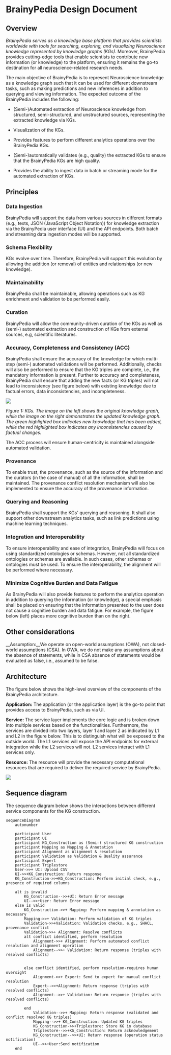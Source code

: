 # BrainyPedia Design Document

## Overview
_BrainyPedia serves as a knowledge base platform that provides scientists worldwide with tools for searching, exploring, and visualizing Neuroscience knowledge represented by knowledge graphs (KGs)_. Moreover, BrainyPedia provides cutting-edge tools that enable scientists to contribute new information (or knowledge) to the platform, ensuring it remains the go-to destination for all neuroscience-related research needs.

The main objective of BrainyPedia is to represent Neuroscience knowledge as a knowledge graph such that it can be used for different downstream tasks, such as making predictions and new inferences in addition to querying and viewing information.  The expected outcome of the BrainyPedia includes the following:

- (Semi-)Automated extraction of Neuroscience knowledge from structured, semi-structured, and unstructured sources, representing the extracted knowledge via KGs.
 
- Visualization of the KGs.

- Provides features to perform different analytics operations over the BrainyPedia KGs.
- (Semi-)automatically validates (e.g., quality) the extracted KGs to ensure that the BrainyPedia KGs are high quality. 
- Provides the ability to ingest data in batch or streaming mode for the automated extraction of KGs.

## Principles

### Data Ingestion
BrainyPedia will support the data from various sources in different formats  (e.g., texts, JSON (JavaScript Object Notation)) for knowledge extraction via the BrainyPedia user interface (UI) and the API endpoints. Both batch and streaming data ingestion modes will be supported.

### Schema Flexibility
KGs evolve over time. Therefore, BrainyPedia will support this evolution by allowing the addition (or removal) of entities and relationships (or new knowledge).

### Maintainability
BrainyPedia shall be maintainable, allowing operations such as KG enrichment and validation to be performed easily.

### Curation
BrainyPedia will allow the community-driven curation of the KGs as well as (semi-) automated extraction and construction of KGs from external sources, e.g, scientific literatures.

### Accuracy, Completeness and Consistency (ACC)
BrainyPedia shall ensure the accuracy of the knowledge for which multi-step (semi-) automated validations will be performed. Additionally, checks will also be performed to ensure that the KG triples are complete, i.e., the mandatory information is present. Further to accuracy and completeness, BrainyPedia shall ensure that adding the new facts (or KG triples) will not lead to inconsistency (see figure below) with existing knowledge due to factual errors, data inconsistencies, and incompleteness.

![](acc.png)

_Figure 1: KGs. The image on the left shows the original knowledge graph, while the image on the right demonstrates the updated knowledge graph. The green highlighted box indicates new knowledge that has been added, while the red highlighted box indicates any inconsistencies caused by factual changes._

The ACC process will ensure human-centricity is maintained alongside automated validation.

### Provenance
To enable trust, the provenance, such as the source of the information and the curators (in the case of manual) of all the information, shall be maintained. The provenance conflict resolution mechanism will also be implemented to ensure the accuracy of the provenance information.

### Querying and Reasoning
BrainyPedia shall support the KGs' querying and reasoning. It shall also support other downstream analytics tasks, such as link predictions using machine learning techniques.

### Integration and Interoperability
To ensure interoperability and ease of integration, BrainyPedia will focus on using standardized ontologies or schemas. However, not all standardized ontologies or schemas are available. In such cases, other schemas or ontologies must be used. To ensure the interoperability, the alignment will be performed where necessary.

### Minimize Cognitive Burden and Data Fatigue
As BrainyPedia will also provide features to perform the analytics operation in addition to querying the information (or knowledge), a special emphasis shall be placed on ensuring that the information presented to the user does not cause a cognitive burden and data fatigue.  For example, the figure below (left) places more cognitive burden than on the right.

## Other considerations

__Assumption:__We operate on open-world assumptions (OWA), not closed-world assumptions (CSA). In OWA, we do not make any assumptions about the absence of statements, while in CSA absence of statements would be evaluated as false, i.e., assumed to be false.

## Architecture
The figure below shows the high-level overview of the components of the BrainyPedia architecture.

__Application:__ The application (or the application layer) is the go-to point that provides access to BrainyPedia, such as via UI.

__Service:__ The service layer implements the core logic and is broken down into multiple services based on the functionalities. Furthermore, the services are divided into two layers, layer 1 and layer 2 as indicated by L1 and L2 in the figure below. This is to distinguish what will be exposed to the outside world. The L1 services will expose the API endpoints for external integration while the L2 services will not. L2 services interact with L1 services only. 

__Resource:__ The resource will provide the necessary computational resources that are required to deliver the required service by BrainyPedia.

![](initial-arch.png)

## Sequence diagram

The sequence diagram below shows the interactions between different service components for the KG construction.


```mermaid
sequenceDiagram
    autonumber

    participant User
    participant UI
    participant KG_Construction as (Semi-) structured KG construction
    participant Mapping as Mapping & Annotation
    participant Alignment as Alignment & resolution
    participant Validation as Validation & Quality assurance
    participant Expert
    participant Triplestore
    User->>+ UI: Upload CSV
    UI->>+KG_Construction: Return response
    KG_Construction->>+KG_Construction: Perform initial check, e.g., presence of required columns

    alt is invalid
        KG_Construction-->>+UI: Return Error message
        UI-->>+User: Return Error message
    else is valid
        KG_Construction->>+ Mapping: Perform mapping & annotation as necessary
        Mapping->>+ Validation: Perform validation of KG triples
        Validation->>+Validation: Validation checks, e.g., SHACL, provenance conflict
        Validation->>+ Alignment: Resolve conflicts
        alt conflict identified, perform resolution
            Alignment->>+ Alignment: Perform automated conflict resolution and alignment operation
            Alignment-->>+ Validation: Return response (triples with resolved conflicts)
            

        else conflict identified, perform resolution-requires human oversight
            Alignment->>+ Expert: Send to expert for manual conflict resolution
            Expert-->>+Alignment: Return response (triples with resolved conflicts)
            Alignment-->>+ Validation: Return response (triples with resolved conflicts) 
            
        end 
            Validation-->>+ Mapping: Return response (validated and conflict resolved KG triples)
            Mapping-->>+ KG_Construction: Updated KG triples
            KG_Construction->>+Triplestore: Store KG in database
            Triplestore-->>+KG_Construction: Return acknowledgement
            KG_Construction-->>+UI: Return response (operation status notification)
            UI-->>+User:Send notification
    end
```
